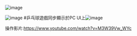 ![image](https://user-images.githubusercontent.com/76472326/176654284-10742dc9-9cc3-4a8f-b4cb-48a73207e1d7.png)

![image](https://user-images.githubusercontent.com/76472326/176654461-487ebea4-436c-49d4-a400-6dc6016d712b.png)
#乒乓球遊戲同步顯示於PC UI上![image](https://user-images.githubusercontent.com/76472326/176655021-46c3f843-6ae7-4d80-b2a0-5db791753977.png)


操作影片:https://www.youtube.com/watch?v=M3W39Vw_WYc
